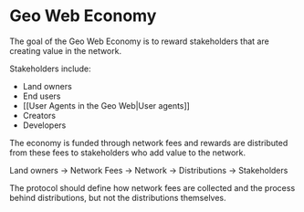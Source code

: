 # Geo Web Economy

The goal of the Geo Web Economy is to reward stakeholders that are creating value in the network.

Stakeholders include:
- Land owners
- End users
- [[User Agents in the Geo Web|User agents]]
- Creators
- Developers

The economy is funded through network fees and rewards are distributed from these fees to stakeholders who add value to the network.

Land owners -> Network Fees -> Network -> Distributions -> Stakeholders

The protocol should define how network fees are collected and the process behind distributions, but not the distributions themselves.